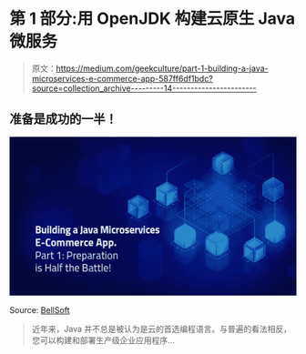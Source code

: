 # 第 1 部分:用 OpenJDK 构建云原生 Java 微服务

> 原文：<https://medium.com/geekculture/part-1-building-a-java-microservices-e-commerce-app-587ff6df1bdc?source=collection_archive---------14----------------------->

## 准备是成功的一半！

![](img/d9b65376d7bbececb321e65d41b9f3ac.png)

Source: [BellSoft](https://www.bell-sw.com)

> 近年来，Java 并不总是被认为是云的首选编程语言。与普遍的看法相反，您可以构建和部署生产级企业应用程序…